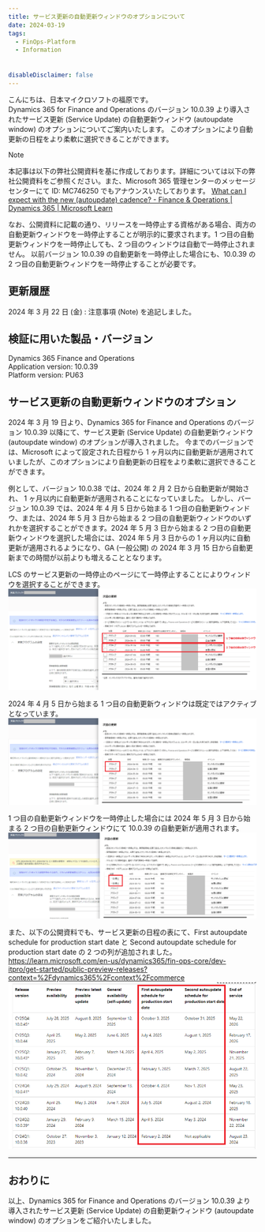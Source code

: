 ```yaml
---
title: サービス更新の自動更新ウィンドウのオプションについて
date: 2024-03-19
tags:
  - FinOps-Platform
  - Information


disableDisclaimer: false
---
```


こんにちは、日本マイクロソフトの福原です。  
Dynamics 365 for Finance and Operations のバージョン 10.0.39 より導入されたサービス更新 (Service Update) の自動更新ウィンドウ (autoupdate window) のオプションについてご案内いたします。
このオプションにより自動更新の日程をより柔軟に選択できることができます。
<!-- more -->

> [!NOTE]
> 本記事は以下の弊社公開資料を基に作成しております。詳細については以下の弊社公開資料をご参照ください。また、Microsoft 365 管理センターのメッセージセンターにて ID: MC746250 でもアナウンスいたしております。
> [What can I expect with the new (autoupdate) cadence? - Finance & Operations | Dynamics 365 | Microsoft Learn](https://learn.microsoft.com/en-us/dynamics365/fin-ops-core/dev-itpro/get-started/one-version?context=%2Fdynamics365%2Fcontext%2Fcommerce#what-can-i-expect-with-the-new-autoupdate-cadence)
>
>    
> なお、公開資料に記載の通り、リリースを一時停止する資格がある場合、両方の自動更新ウィンドウを一時停止することが明示的に要求されます。1 つ目の自動更新ウィンドウを一時停止しても、2 つ目のウィンドウは自動で一時停止されません。
> 以前バージョン 10.0.39 の自動更新を一時停止した場合にも、10.0.39 の 2 つ目の自動更新ウィンドウを一時停止することが必要です。

## 更新履歴
2024 年 3 月 22 日 (金) : 注意事項 (Note) を追記しました。

## 検証に用いた製品・バージョン
Dynamics 365 Finance and Operations  
Application version: 10.0.39  
Platform version: PU63  


## サービス更新の自動更新ウィンドウのオプション
2024 年 3 月 19 日より、Dynamics 365 for Finance and Operations のバージョン 10.0.39 以降にて、サービス更新 (Service Update) の自動更新ウィンドウ (autoupdate window) のオプションが導入されました。
今までのバージョンでは、Microsoft によって設定された日程から 1 ヶ月以内に自動更新が適用されていましたが、このオプションにより自動更新の日程をより柔軟に選択できることができます。

例として、バージョン 10.0.38 では、2024 年 2 月 2 日から自動更新が開始され、 1 ヶ月以内に自動更新が適用されることになっていました。
しかし、バージョン 10.0.39 では、2024 年 4 月 5 日から始まる 1 つ目の自動更新ウィンドウ、または、2024 年 5 月 3 日から始まる 2 つ目の自動更新ウィンドウのいずれかを選択することができます。2024 年 5 月 3 日から始まる 2 つ目の自動更新ウィンドウを選択した場合には、2024 年 5 月 3 日からの 1 ヶ月以内に自動更新が適用されるようになり、GA (一般公開) の 2024 年 3 月 15 日から自動更新までの時間が以前よりも増えることとなります。

LCS のサービス更新の一時停止のページにて一時停止することによりウィンドウを選択することができます。
![](./auto-update-window/image3.png)

2024 年 4 月 5 日から始まる 1 つ目の自動更新ウィンドウは既定ではアクティブとなっています。
![](./auto-update-window/image4.png)

1 つ目の自動更新ウィンドウを一時停止した場合には 2024 年 5 月 3 日から始まる 2 つ目の自動更新ウィンドウにて 10.0.39 の自動更新が適用されます。
![](./auto-update-window/iamge5.png)



また、以下の公開資料でも、サービス更新の日程の表にて、First autoupdate schedule for production start date と Second autoupdate schedule for production start date の 2 つの列が追加されました。
https://learn.microsoft.com/en-us/dynamics365/fin-ops-core/dev-itpro/get-started/public-preview-releases?context=%2Fdynamics365%2Fcontext%2Fcommerce
![](./auto-update-window/image2.png)

---
## おわりに  

以上、Dynamics 365 for Finance and Operations のバージョン 10.0.39 より導入されたサービス更新 (Service Update) の自動更新ウィンドウ (autoupdate window) のオプションをご紹介いたしました。  